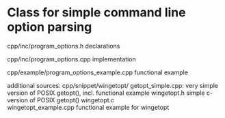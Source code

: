 Class for simple command line option parsing
==============================================================================
cpp/inc/program_options.h
declarations

cpp/inc/program_options.cpp
implementation

cpp/example/program_options_example.cpp
functional example

additional sources:
cpp/snippet/wingetopt/
	getopt_simple.cpp: 			very simple version of POSIX getopt(), 
									incl. functional example
	wingetopt.h					simple c-version of POSIX getopt()
	wingetopt.c					
	wingetopt_example.cpp		functional example for wingetopt	